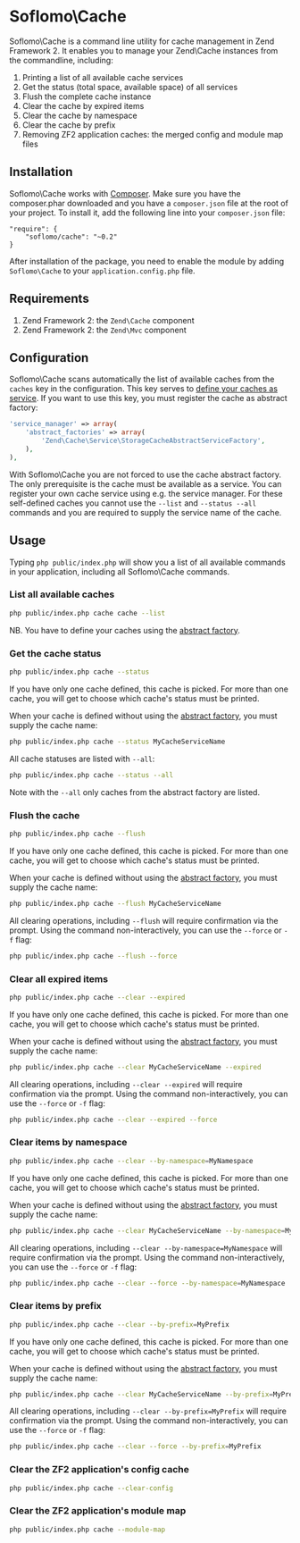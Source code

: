 Soflomo\Cache
===

Soflomo\Cache is a command line utility for cache management in Zend Framework
2. It enables you to manage your Zend\Cache instances from the commandline,
including:

 1. Printing a list of all available cache services
 2. Get the status (total space, available space) of all services
 3. Flush the complete cache instance
 4. Clear the cache by expired items
 5. Clear the cache by namespace
 6. Clear the cache by prefix
 7. Removing ZF2 application caches: the merged config and module map files


Installation
------------

Soflomo\Cache works with [Composer](https://getcomposer.org). Make sure you have
the composer.phar downloaded and you have a `composer.json` file at the root of
your project. To install it, add the following line into your `composer.json`
file:

```
"require": {
    "soflomo/cache": "~0.2"
}
```

After installation of the package, you need to enable the module by adding
`Soflomo\Cache` to your `application.config.php` file.

Requirements
------------

 1. Zend Framework 2: the `Zend\Cache` component
 2. Zend Framework 2: the `Zend\Mvc` component

Configuration
-------------

Soflomo\Cache scans automatically the list of available caches from the `caches`
key in the configuration. This key serves to [define your caches as service](http://framework.zend.com/manual/2.3/en/modules/zend.mvc.services.html#zend-cache-service-storagecacheabstractservicefactory).
If you want to use this key, you must register the cache as abstract factory:

```php
'service_manager' => array(
    'abstract_factories' => array(
        'Zend\Cache\Service\StorageCacheAbstractServiceFactory',
    ),
),
```
With Soflomo\Cache you are not forced to use the cache abstract factory. The only
prerequisite is the cache must be available as a service. You can register your
own cache service using e.g. the service manager. For these self-defined caches
you cannot use the `--list` and `--status --all` commands and you are required
to supply the service name of the cache.

Usage
-----

Typing `php public/index.php` will show you a list of all available commands in
your application, including all Soflomo\Cache commands.

### List all available caches

```bash
php public/index.php cache cache --list
```

NB. You have to define your caches using the [abstract factory](#configuration).

### Get the cache status

```bash
php public/index.php cache --status
```

If you have only one cache defined, this cache is picked. For more than one
cache, you will get to choose which cache's status must be printed.

When your cache is defined without using the [abstract factory](#configuration),
you must supply the cache name:

```bash
php public/index.php cache --status MyCacheServiceName
```

All cache statuses are listed with `--all`:

```bash
php public/index.php cache --status --all
```

Note with the `--all` only caches from the abstract factory are listed.

### Flush the cache

```bash
php public/index.php cache --flush
```

If you have only one cache defined, this cache is picked. For more than one
cache, you will get to choose which cache's status must be printed.

When your cache is defined without using the [abstract factory](#configuration),
you must supply the cache name:

```bash
php public/index.php cache --flush MyCacheServiceName
```

All clearing operations, including `--flush` will require confirmation via the
prompt. Using the command non-interactively, you can use the `--force` or `-f`
flag:

```bash
php public/index.php cache --flush --force
```

### Clear all expired items

```bash
php public/index.php cache --clear --expired
```

If you have only one cache defined, this cache is picked. For more than one
cache, you will get to choose which cache's status must be printed.

When your cache is defined without using the [abstract factory](#configuration),
you must supply the cache name:

```bash
php public/index.php cache --clear MyCacheServiceName --expired
```

All clearing operations, including `--clear --expired` will require confirmation
via the prompt. Using the command non-interactively, you can use the `--force`
or `-f` flag:

```bash
php public/index.php cache --clear --expired --force
```

### Clear items by namespace

```bash
php public/index.php cache --clear --by-namespace=MyNamespace
```

If you have only one cache defined, this cache is picked. For more than one
cache, you will get to choose which cache's status must be printed.

When your cache is defined without using the [abstract factory](#configuration),
you must supply the cache name:

```bash
php public/index.php cache --clear MyCacheServiceName --by-namespace=MyNamespace
```

All clearing operations, including `--clear --by-namespace=MyNamespace` will
require confirmation via the prompt. Using the command non-interactively, you
can use the `--force` or `-f` flag:

```bash
php public/index.php cache --clear --force --by-namespace=MyNamespace
```

### Clear items by prefix

```bash
php public/index.php cache --clear --by-prefix=MyPrefix
```

If you have only one cache defined, this cache is picked. For more than one
cache, you will get to choose which cache's status must be printed.

When your cache is defined without using the [abstract factory](#configuration),
you must supply the cache name:

```bash
php public/index.php cache --clear MyCacheServiceName --by-prefix=MyPrefix
```

All clearing operations, including `--clear --by-prefix=MyPrefix` will
require confirmation via the prompt. Using the command non-interactively, you
can use the `--force` or `-f` flag:

```bash
php public/index.php cache --clear --force --by-prefix=MyPrefix
```

### Clear the ZF2 application's config cache

```bash
php public/index.php cache --clear-config
```

### Clear the ZF2 application's module map

```bash
php public/index.php cache --module-map
```